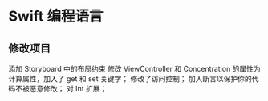 #  Swift 编程语言


## 修改项目
添加 Storyboard 中的布局约束
修改 ViewController 和 Concentration 的属性为计算属性，加入了 get 和 set 关键字；
修改了访问控制；
加入断言以保护你的代码不被恶意修改；
对 Int 扩展；


